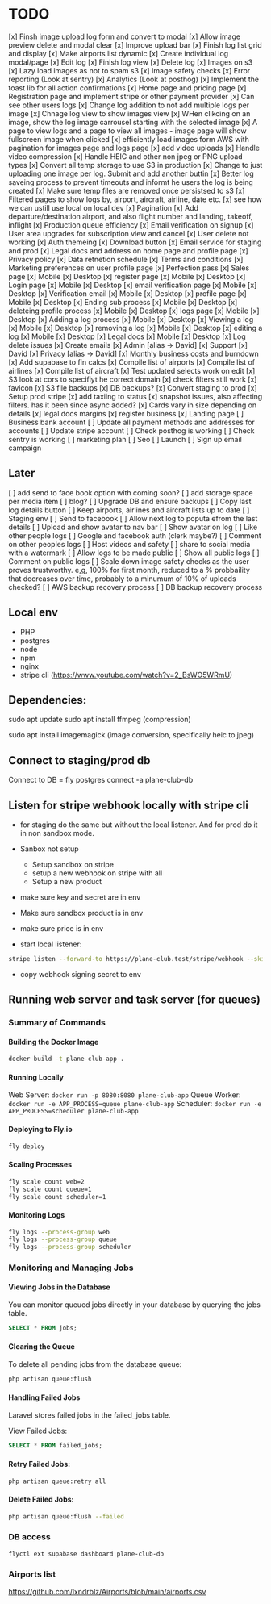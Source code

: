 # TODO

[x] Finsh image upload log form and convert to modal
[x] Allow image preview delete and modal clear
[x] Improve upload bar
[x] Finish log list grid and display
[x] Make airports list dynamic
[x] Create individual log modal/page
[x] Edit log
[x] Finish log view
[x] Delete log
[x] Images on s3
[x] Lazy load images as not to spam s3
[x] Image safety checks
[x] Error reporting (Look at sentry)
[x] Analytics (Look at posthog)
[x] Implement the toast lib for all action confirmations
[x] Home page and pricing page
[x] Registration page and implement stripe or other payment provider
[x] Can see other users logs
[x] Change log addition to not add multiple logs per image
[x] Chnage log view to show images view
[x] WHen clikcing on an image, show the log image carrousel starting with the selected image
[x] A page to view logs and a page to view all images - image page will show fullscreen image when clicked
[x] efficiently load images form AWS with pagination for images page and logs page
[x] add video uploads
[x] Handle video compression
[x] Handle HEIC and other non jpeg or PNG upload types
[x] Convert all temp storage to use S3 in production
[x] Change to just uploading one image per log. Submit and add another buttin
[x] Better log saveing process to prevent timeouts and informt he users the log is being created
[x] Make sure temp files are removed once persistsed to s3
[x] Filtered pages to show logs by, airport, aircraft, airline, date etc.
[x] see how we can ustill use local on local dev
[x] Pagination
[x] Add departure/destination airport, and also flight number and landing, takeoff, inflight 
[x] Production queue efficiency 
[x] Email verification on signup
[x] User area upgrades for subscription view and cancel
[x] User delete not working
[x] Auth themeing
[x] Download button
[x] Email service for staging and prod
[x] Legal docs and address on home page and profile page
    [x] Privacy policy
        [x] Data retnetion schedule
    [x] Terms and conditions
    [x] Marketing preferences on user profile page
[x] Perfection pass
    [x] Sales page
        [x] Mobile
        [x] Desktop
    [x] register page
        [x] Mobile
        [x] Desktop
    [x] Login page
        [x] Mobile
        [x] Desktop
    [x] email verification page
        [x] Mobile
        [x] Desktop
    [x] Verification email
        [x] Mobile
        [x] Desktop
    [x] profile page
        [x] Mobile
        [x] Desktop
    [x] Ending sub process
        [x] Mobile
        [x] Desktop
    [x] deleteing profile process
        [x] Mobile
        [x] Desktop
    [x] logs page
        [x] Mobile
        [x] Desktop
    [x] Adding a log process
        [x] Mobile
        [x] Desktop
    [x] Viewing a log
        [x] Mobile
        [x] Desktop
    [x] removing a log
        [x] Mobile
        [x] Desktop
    [x] editing a log
        [x] Mobile
        [x] Desktop
    [x] Legal docs
        [x] Mobile
        [x] Desktop
[x] Log delete issues
[x] Create emails
    [x] Admin [alias -> David]
    [x] Support
    [x] David
    [x] Privacy [alias -> David]
[x] Monthly business costs and burndown
[x] Add supabase to fin calcs
[x] Compile list of airports
[x] Compile list of airlines
[x] Compile list of aircraft
[x] Test updated selects work on edit
[x] S3 look at cors to specifiyt he correct domain
[x] check filters still work
[x] favicon
[x] S3 file backups
[x] DB backups?
[x] Convert staging to prod
[x] Setup prod stripe
[x] add taxiing to status
[x] snapshot issues, also affecting filters. has it been since async added?
[x] Cards vary in size depending on details
[x] legal docs margins
[x] register business
[x] Landing page
[ ] Business bank account
[ ] Update all payment methods and addresses for accounts
[ ] Update stripe account
[ ] Check posthog is working
[ ] Check sentry is working
[ ] marketing plan
[ ] Seo
[ ] Launch
[ ] Sign up email campaign


## Later

[ ] add send to face book option with coming soon?
[ ] add storage space per media item
[ ] blog?
[ ] Upgrade DB and ensure backups
[ ] Copy last log details button
[ ] Keep airports, airlines and aircraft lists up to date
[ ] Staging env
[ ] Send to facebook
[ ] Allow next log to poputa efrom the last details
[ ] Upload and show avatar to nav bar
[ ] Show avatar on log
[ ] Like other people logs
[ ] Google and facebook auth (clerk maybe?)
[ ] Comment on other peoples logs
[ ] Host videos and safety
[ ] share to social media with a watermark
[ ] Allow logs to be made public
[ ] Show all public logs
[ ] Comment on public logs
[ ] Scale down image safety checks as the user proves trustworthy. e,g, 100% for first month, reduced to a % probbaility that   decreases over time, probably to a minumum of 10% of uploads checked?
[ ] AWS backup recovery process
[ ] DB backup recovery process

## Local env
- PHP
- postgres
- node
- npm
- nginx
- stripe cli (https://www.youtube.com/watch?v=2_BsWO5WRmU)

## Dependencies:

sudo apt update
sudo apt install ffmpeg (compression)

sudo apt install imagemagick (image conversion, specifically heic to jpeg)

## Connect to staging/prod db

Connect to DB = fly postgres connect -a plane-club-db

## Listen for stripe webhook locally with stripe cli

- for staging do the same but without the local listener. And for prod do it in non sandbox mode.

- Sanbox not setup
    - Setup sandbox on stripe
    - setup a new webhook on stripe with all
    - Setup a new product
- make sure key and secret are in env
- Make sure sandbox product is in env
- make sure price is in env
- start local listener:

```bash
stripe listen --forward-to https://plane-club.test/stripe/webhook --skip-verify
```
- copy webhook signing secret to env

## Running web server and task server (for queues)
### Summary of Commands

#### Building the Docker Image
```bash
docker build -t plane-club-app .
```

#### Running Locally
Web Server: `docker run -p 8080:8080 plane-club-app`
Queue Worker: `docker run -e APP_PROCESS=queue plane-club-app`
Scheduler: `docker run -e APP_PROCESS=scheduler plane-club-app`

#### Deploying to Fly.io
```bash
fly deploy
```

#### Scaling Processes
```bash
fly scale count web=2
fly scale count queue=1
fly scale count scheduler=1
```

#### Monitoring Logs
```bash
fly logs --process-group web
fly logs --process-group queue
fly logs --process-group scheduler
```

### Monitoring and Managing Jobs

#### Viewing Jobs in the Database
You can monitor queued jobs directly in your database by querying the jobs table.

```sql
SELECT * FROM jobs;
```

#### Clearing the Queue
To delete all pending jobs from the database queue:

```bash
php artisan queue:flush
```

#### Handling Failed Jobs
Laravel stores failed jobs in the failed_jobs table.

View Failed Jobs:

```sql
SELECT * FROM failed_jobs;
```

#### Retry Failed Jobs:

```bash
php artisan queue:retry all
```

#### Delete Failed Jobs:

```bash
php artisan queue:flush --failed
```

### DB access

```flyctl ext supabase dashboard plane-club-db```



### Airports list

https://github.com/lxndrblz/Airports/blob/main/airports.csv



